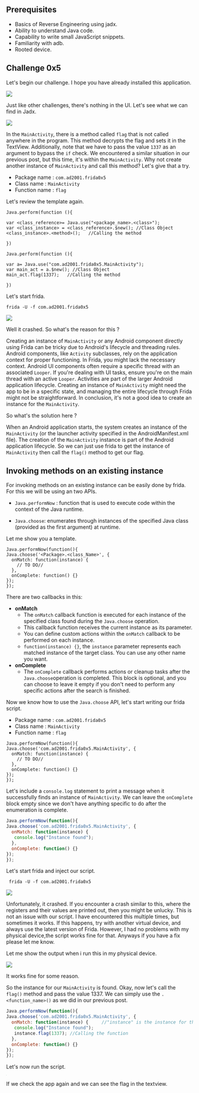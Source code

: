 ## Prerequisites  

- Basics of Reverse Engineering using jadx.
- Ability to understand Java code.
- Capability to write small JavaScript snippets.
- Familiarity with adb.
- Rooted device.

## Challenge 0x5

Let's begin our challenge. I hope you have already installed this application.

![](images/1.png)

Just like other challenges, there's nothing in the UI. Let's see what we can find in Jadx.

![](images/2.png)

In the `MainActivity`, there is a method called `flag` that is not called anywhere in the program. This method decrypts the flag and sets it in the TextView. Additionally, note that we have to pass the value `1337` as an argument to bypass the `if` check. We encountered a similar situation in our previous post, but this time, it's within the `MainActivity`. Why not create another instance of `MainActivity` and call this method? Let's give that a try.

- Package name : `com.ad2001.frida0x5`
- Class name : `MainActivity `
- Function name :  `flag` 

Let's review the template again.

```
Java.perform(function (){
 
var <class_reference>= Java.use("<package_name>.<class>");
var <class_instance> = <class_reference>.$new(); //Class Object
<class_instance>.<method>();   //Calling the method

})
```

```
Java.perform(function (){
 
var a= Java.use("com.ad2001.frida0x5.MainActivity");
var main_act = a.$new(); //Class Object
main_act.flag(1337);   //Calling the method

})
```

Let's start frida.

```
frida -U -f com.ad2001.frida0x5 
```

![](images/3.png)

Well it crashed. So what's the reason for this ?

Creating an instance of `MainActivity` or any Android  component directly using Frida can be tricky due to Android's lifecycle  and threading rules. Android components, like `Activity`  subclasses, rely on the application context for proper functioning. In  Frida, you might lack the necessary context. Android UI components often require a specific thread with an associated `Looper`. If you're dealing with UI tasks, ensure you're on the main thread with an active `Looper`. Activities are part of the larger Android application lifecycle. Creating an instance of `MainActivity` might need the app to be in a specific state, and managing the entire lifecycle through Frida might not be straightforward. In conclusion, it's not a good idea to create an instance for the `MainActivity`.

So what's the solution here ?

When an Android application starts, the system creates an instance of the `MainActivity` (or the launcher activity specified in the AndroidManifest.xml file). The creation of the `MainActivity` instance is part of the Android application lifecycle. So we can just use frida to get the instance of `MainActivity` then call the `flag()` method to get our flag.

## Invoking methods on an existing instance

For invoking methods on an existing instance can be easily done by frida. For this we will be using an two APIs.

- `Java.performNow` : function that is used to execute code within the context of the Java runtime. 

- `Java.choose`: enumerates through instances of the specified Java class (provided as the first argument) at runtime. 

Let me show you a template.

```
Java.performNow(function(){
Java.choose('<Package>.<class_Name>', {
  onMatch: function(instance) {
    // TO DO//
  },
  onComplete: function() {}
});
});
```

There are two callbacks in this:

- **onMatch**
  - The `onMatch` callback function is executed for each instance of the specified class found during the `Java.choose` operation. 
  - This callback function receives the current instance as its parameter.
  - You can define custom actions within the `onMatch` callback to be performed on each instance.
  - `function(instance) {}`, the `instance` parameter represents each matched instance of the target class. You can use any other name you want.
- **onComplete**
  - The `onComplete` callback performs actions or cleanup tasks after the `Java.choose`operation is completed. This block is optional, and you can choose to leave it empty if you don't need to perform any specific actions after the search is finished.

Now we know how to use the `Java.choose` API, let's start writing our frida script.

- Package name : `com.ad2001.frida0x5`
- Class name : `MainActivity `
- Function name :  `flag` 

```
Java.performNow(function(){
Java.choose('com.ad2001.frida0x5.MainActivity', {
  onMatch: function(instance) {
    // TO DO//
  },
  onComplete: function() {}
});
});
```

Let's include a `console.log` statement to print a message when it successfully finds an instance of `MainActivity`. We can leave the `onComplete` block empty since we don't have anything specific to do after the enumeration is complete.

```javascript
Java.performNow(function(){
Java.choose('com.ad2001.frida0x5.MainActivity', {
  onMatch: function(instance) {
   console.log("Instance found");
  },
  onComplete: function() {}
});
});
```

Let's start frida and inject our script.

```
 frida -U -f com.ad2001.frida0x5
```

![](images/4.png)

Unfortunately, it crashed. If you encounter a crash similar to this,  where the registers and their values are printed out, then you might be unlucky. This is not an issue with our script. I have encountered this multiple times, but sometimes it works. If this happens, try with another virtual device, and always use the latest version of Frida. However, I had no problems with my physical device,the script works fine for that. Anyways if you have a fix please let me know.

Let me show the output when i run this in my physical device.

![](images/5.png)

It works fine for some reason. 

So the instance for our `MainActivity` is found. Okay, now let's call the `flag()` method and pass the value 1337. We can simply use the `.<function_name>()` as we did in our previous post.

```javascript
Java.performNow(function(){
Java.choose('com.ad2001.frida0x5.MainActivity', {
  onMatch: function(instance) {     //"instance" is the instance for the MainActivity
   console.log("Instance found");   
   instance.flag(1337); //Calling the function
  },
  onComplete: function() {}
});
});
```

Let's now run the script.

<img src="images/6.png" style="zoom:5%;" />



If we check the app again and we can see the flag in the textview.

